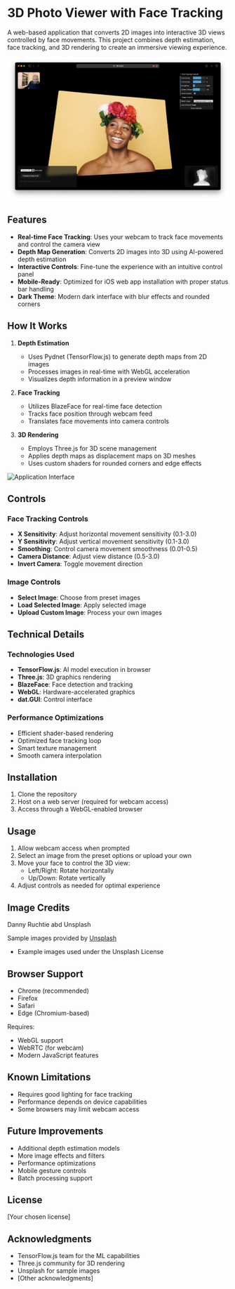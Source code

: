# 3D Photo Viewer with Face Tracking

A web-based application that converts 2D images into interactive 3D views controlled by face movements. This project combines depth estimation, face tracking, and 3D rendering to create an immersive viewing experience.

![Depth Map Preview](/images/screen-2.png)


## Features

- **Real-time Face Tracking**: Uses your webcam to track face movements and control the camera view
- **Depth Map Generation**: Converts 2D images into 3D using AI-powered depth estimation
- **Interactive Controls**: Fine-tune the experience with an intuitive control panel
- **Mobile-Ready**: Optimized for iOS web app installation with proper status bar handling
- **Dark Theme**: Modern dark interface with blur effects and rounded corners

## How It Works

1. **Depth Estimation**
   - Uses Pydnet (TensorFlow.js) to generate depth maps from 2D images
   - Processes images in real-time with WebGL acceleration
   - Visualizes depth information in a preview window

2. **Face Tracking**
   - Utilizes BlazeFace for real-time face detection
   - Tracks face position through webcam feed
   - Translates face movements into camera controls

3. **3D Rendering**
   - Employs Three.js for 3D scene management
   - Applies depth maps as displacement maps on 3D meshes
   - Uses custom shaders for rounded corners and edge effects

![Application Interface](/images/screen-1.png)



## Controls

### Face Tracking Controls
- **X Sensitivity**: Adjust horizontal movement sensitivity (0.1-3.0)
- **Y Sensitivity**: Adjust vertical movement sensitivity (0.1-3.0)
- **Smoothing**: Control camera movement smoothness (0.01-0.5)
- **Camera Distance**: Adjust view distance (0.5-3.0)
- **Invert Camera**: Toggle movement direction

### Image Controls
- **Select Image**: Choose from preset images
- **Load Selected Image**: Apply selected image
- **Upload Custom Image**: Process your own images

## Technical Details

### Technologies Used
- **TensorFlow.js**: AI model execution in browser
- **Three.js**: 3D graphics rendering
- **BlazeFace**: Face detection and tracking
- **WebGL**: Hardware-accelerated graphics
- **dat.GUI**: Control interface

### Performance Optimizations
- Efficient shader-based rendering
- Optimized face tracking loop
- Smart texture management
- Smooth camera interpolation

## Installation

1. Clone the repository
2. Host on a web server (required for webcam access)
3. Access through a WebGL-enabled browser

## Usage

1. Allow webcam access when prompted
2. Select an image from the preset options or upload your own
3. Move your face to control the 3D view:
   - Left/Right: Rotate horizontally
   - Up/Down: Rotate vertically
4. Adjust controls as needed for optimal experience

## Image Credits
Danny Ruchtie abd Unsplash

Sample images provided by [Unsplash](https://unsplash.com)
- Example images used under the Unsplash License

## Browser Support

- Chrome (recommended)
- Firefox
- Safari
- Edge (Chromium-based)

Requires:
- WebGL support
- WebRTC (for webcam)
- Modern JavaScript features

## Known Limitations

- Requires good lighting for face tracking
- Performance depends on device capabilities
- Some browsers may limit webcam access

## Future Improvements

- Additional depth estimation models
- More image effects and filters
- Performance optimizations
- Mobile gesture controls
- Batch processing support

## License

[Your chosen license]

## Acknowledgments

- TensorFlow.js team for the ML capabilities
- Three.js community for 3D rendering
- Unsplash for sample images
- [Other acknowledgments]
